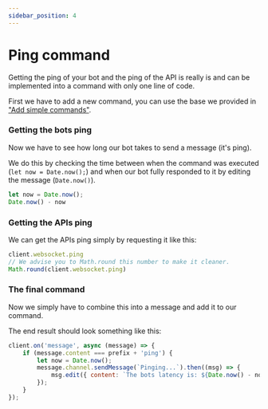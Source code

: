 ```yaml
---
sidebar_position: 4
---
```

  
# Ping command
  
Getting the ping of your bot and the ping of the API is really is and can be implemented into a command with only one line of code.

First we have to add a new command, you can use the base we provided in ["Add simple commands"](https://revolt.guide/docs/setup/add-simple-commands).

### Getting the bots ping

Now we have to see how long our bot takes to send a message (it's ping).

We do this by checking the time between when the command was executed (`let now = Date.now();`) and when our bot fully responded to it by editing the message (`Date.now()`).

```js
let now = Date.now();
Date.now() - now
```

### Getting the APIs ping

We can get the APIs ping simply by requesting it like this:

```js
client.websocket.ping
// We advise you to Math.round this number to make it cleaner.
Math.round(client.websocket.ping)
```

### The final command

Now we simply have to combine this into a message and add it to our command.

The end result should look something like this:

```js
client.on('message', async (message) => {
    if (message.content === prefix + 'ping') {
        let now = Date.now();
        message.channel.sendMessage(`Pinging...`).then((msg) => {
            msg.edit({ content: `The bots latency is: ${Date.now() - now}ms\nThe APIs Latency is: ${Math.round(client.websocket.ping)}ms`})
        });
    }
});
```
